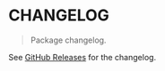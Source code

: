 # CHANGELOG

> Package changelog.

See [GitHub Releases](https://github.com/stdlib-js/math-base-special-asech/releases) for the changelog.